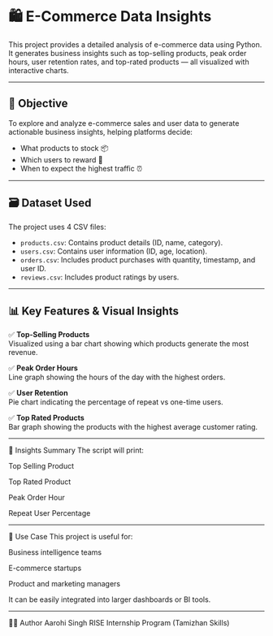 # 🛍️ E-Commerce Data Insights

This project provides a detailed analysis of e-commerce data using Python. It generates business insights such as top-selling products, peak order hours, user retention rates, and top-rated products — all visualized with interactive charts.

---

## 📌 Objective

To explore and analyze e-commerce sales and user data to generate actionable business insights, helping platforms decide:
- What products to stock 📦
- Which users to reward 🎁
- When to expect the highest traffic ⏰

---

## 🗃️ Dataset Used

The project uses 4 CSV files:
- `products.csv`: Contains product details (ID, name, category).
- `users.csv`: Contains user information (ID, age, location).
- `orders.csv`: Includes product purchases with quantity, timestamp, and user ID.
- `reviews.csv`: Includes product ratings by users.

---

## 📊 Key Features & Visual Insights

✅ **Top-Selling Products**  
Visualized using a bar chart showing which products generate the most revenue.

✅ **Peak Order Hours**  
Line graph showing the hours of the day with the highest orders.

✅ **User Retention**  
Pie chart indicating the percentage of repeat vs one-time users.

✅ **Top Rated Products**  
Bar graph showing the products with the highest average customer rating.

---

🧠 Insights Summary
The script will print:

Top Selling Product

Top Rated Product

Peak Order Hour

Repeat User Percentage

---

🎯 Use Case
This project is useful for:

Business intelligence teams

E-commerce startups

Product and marketing managers

It can be easily integrated into larger dashboards or BI tools.

---

🧑‍💻 Author
Aarohi Singh
RISE Internship Program (Tamizhan Skills)


